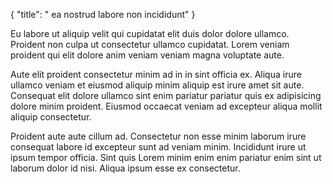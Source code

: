 {
  "title": " ea nostrud labore non incididunt"
}

Eu labore ut aliquip velit qui cupidatat elit duis dolor dolore ullamco. Proident non culpa ut consectetur ullamco cupidatat. Lorem veniam proident qui elit dolore anim veniam veniam magna voluptate aute.

Aute elit proident consectetur minim ad in in sint officia ex. Aliqua irure ullamco veniam et eiusmod aliquip minim aliquip est irure amet sit aute. Consequat elit dolore ullamco sint enim pariatur pariatur quis ex adipisicing dolore minim proident. Eiusmod occaecat veniam ad excepteur aliqua mollit aliquip consectetur.

Proident aute aute cillum ad. Consectetur non esse minim laborum irure consequat labore id excepteur sunt ad veniam minim. Incididunt irure ut ipsum tempor officia. Sint quis Lorem minim enim enim pariatur enim sint ut laborum dolor id nisi. Aliqua ipsum esse ex consectetur.